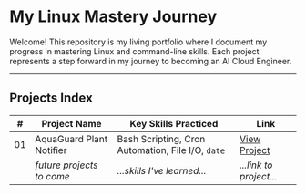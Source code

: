 # My Linux Mastery Journey

Welcome! This repository is my living portfolio where I document my progress in mastering Linux and command-line skills. Each project represents a step forward in my journey to becoming an AI Cloud Engineer.

---

## Projects Index

| #  | Project Name                  | Key Skills Practiced                               | Link                                                       |
|----|-------------------------------|----------------------------------------------------|------------------------------------------------------------|
| 01 | AquaGuard Plant Notifier      | Bash Scripting, Cron Automation, File I/O, `date`  | [View Project](./projects/01-AquaGuard-Plant-Notifier/)    |
|    |   *future projects to come*   | *...skills I've  learned...*                       | *...link to project...*                                    |
